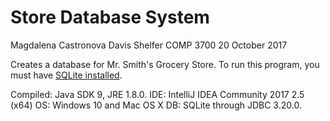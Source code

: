 # Store Database System

Magdalena Castronova
Davis Shelfer
COMP 3700
20 October 2017

Creates a database for Mr. Smith's Grocery Store. To run this program, you must have [SQLite installed](http://www.sqlitetutorial.net/download-install-sqlite/). 

Compiled: Java SDK 9, JRE 1.8.0.
IDE: IntelliJ IDEA Community 2017 2.5 (x64)
OS: Windows 10 and Mac OS X
DB: SQLite through JDBC 3.20.0.

